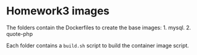 # Homework3 images

The folders contain the Dockerfiles to create the base images: 1. mysql. 2. quote-php

Each folder contains a `build.sh` script to build the container image script.
